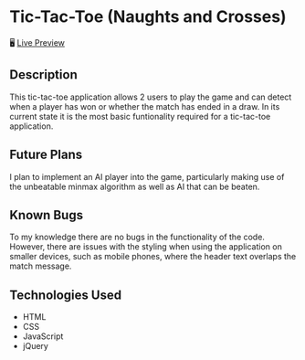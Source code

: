 # Tic-Tac-Toe (Naughts and Crosses)

🖥️ [Live Preview](https://aadam-ali.github.io/tic-tac-toe/)

## Description

This tic-tac-toe application allows 2 users to play the game and can detect when a player has won or whether the match has ended in a draw. In its current state it is the most basic funtionality required for a tic-tac-toe application.

## Future Plans

I plan to implement an AI player into the game, particularly making use of the unbeatable minmax algorithm as well as AI that can be beaten.

## Known Bugs

To my knowledge there are no bugs in the functionality of the code. However, there are issues with the styling when using the application on smaller devices, such as mobile phones, where the header text overlaps the match message.

## Technologies Used

- HTML
- CSS
- JavaScript
- jQuery